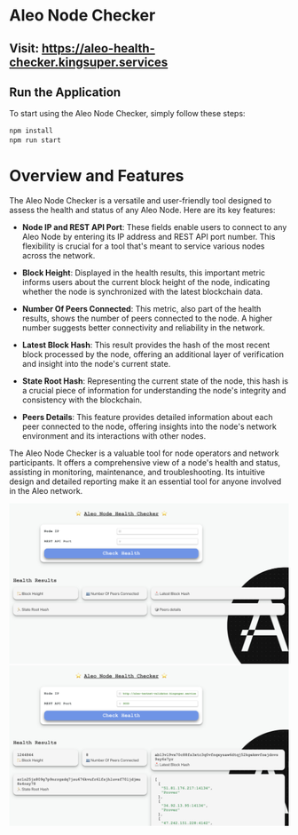 # Aleo Node Checker

## Visit: https://aleo-health-checker.kingsuper.services

## Run the Application
To start using the Aleo Node Checker, simply follow these steps:
```bash
npm install
npm run start
```

# Overview and Features

The Aleo Node Checker is a versatile and user-friendly tool designed to assess the health and status of any Aleo Node. Here are its key features:

- **Node IP and REST API Port**: These fields enable users to connect to any Aleo Node by entering its IP address and REST API port number. This flexibility is crucial for a tool that's meant to service various nodes across the network.

- **Block Height**: Displayed in the health results, this important metric informs users about the current block height of the node, indicating whether the node is synchronized with the latest blockchain data.

- **Number Of Peers Connected**: This metric, also part of the health results, shows the number of peers connected to the node. A higher number suggests better connectivity and reliability in the network.

- **Latest Block Hash**: This result provides the hash of the most recent block processed by the node, offering an additional layer of verification and insight into the node's current state.

- **State Root Hash**: Representing the current state of the node, this hash is a crucial piece of information for understanding the node's integrity and consistency with the blockchain.

- **Peers Details**: This feature provides detailed information about each peer connected to the node, offering insights into the node's network environment and its interactions with other nodes.

The Aleo Node Checker is a valuable tool for node operators and network participants. It offers a comprehensive view of a node's health and status, assisting in monitoring, maintenance, and troubleshooting. Its intuitive design and detailed reporting make it an essential tool for anyone involved in the Aleo network.

![](images/before.png)
![](images/after.png)